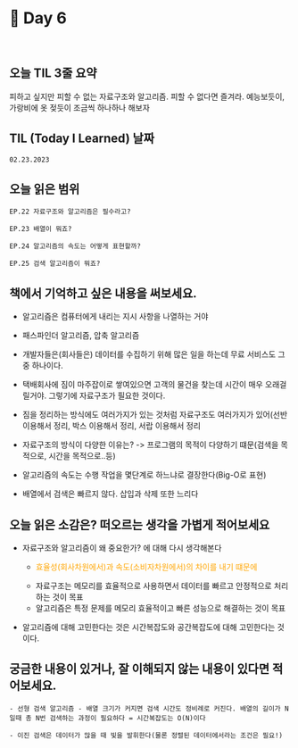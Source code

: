# 📔 Day 6

<br>

## 오늘 TIL 3줄 요약

피하고 싶지만 피할 수 없는 자료구조와 알고리즘. 피할 수 없다면 즐겨라. 예능보듯이, 가랑비에 옷 젖듯이 조금씩 하나하나 해보자

## TIL (Today I Learned) 날짜

    02.23.2023

## 오늘 읽은 범위

    EP.22 자료구조와 알고리즘은 필수라고?

    EP.23 배열이 뭐죠?

    EP.24 알고리즘의 속도는 어떻게 표현할까?

    EP.25 검색 알고리즘이 뭐죠?

## 책에서 기억하고 싶은 내용을 써보세요.

- 알고리즘은 컴퓨터에게 내리는 지시 사항을 나열하는 거야

- 패스파인더 알고리즘, 압축 알고리즘

- 개발자들은(회사들은) 데이터를 수집하기 위해 많은 일을 하는데 무료 서비스도 그 중 하나이다.

- 택배회사에 짐이 마주잡이로 쌓여있으면 고객의 물건을 찾는데 시간이 매우 오래걸릴거야. 그렇기에 자료구조가 필요한 것이다.

- 짐을 정리하는 방식에도 여러가지가 있는 것처럼 자료구조도 여러가지가 있어(선반이용해서 정리, 박스 이용해서 정리, 서랍 이용해서 정리

- 자료구조의 방식이 다양한 이유는? -> 프로그램의 목적이 다양하기 떄문(검색을 목적으로, 시간을 목적으로..등)

- 알고리즘의 속도는 수행 작업을 몇단계로 하느냐로 결장한다(Big-O로 표현)

- 배열에서 검색은 빠르지 않다. 삽입과 삭제 또한 느리다

## 오늘 읽은 소감은? 떠오르는 생각을 가볍게 적어보세요

- 자료구조와 알고리즘이 왜 중요한가? 에 대해 다시 생각해본다

  - <p style="color:orange">효율성(회사차원에서)과 속도(소비자차원에서)의 차이를 내기 떄문에</p>
  - 자료구조는 메모리를 효율적으로 사용하면서 데이터를 빠르고 안정적으로 처리하는 것이 목표
  - 알고리즘은 특정 문제를 메모리 효율적이고 빠른 성능으로 해결하는 것이 목표

- 알고리즘에 대해 고민한다는 것은 시간복잡도와 공간복잡도에 대해 고민한다는 것이다.

## 궁금한 내용이 있거나, 잘 이해되지 않는 내용이 있다면 적어보세요.

    - 선형 검색 알고리즘 - 배열 크기가 커지면 검색 시간도 정비례로 커진다. 배열의 길이가 N일때 총 N번 검색하는 과정이 필요하다 = 시간복잡도는 O(N)이다

    - 이진 검색은 데이터가 많을 때 빛을 발휘한다(물론 정렬된 데이터에서라는 조건은 필요!)
